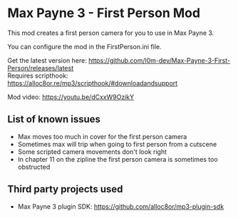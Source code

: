 # Max Payne 3 - First Person Mod

This mod creates a first person camera for you to use in Max Payne 3.

You can configure the mod in the FirstPerson.ini file.

Get the latest version here: <https://github.com/l0m-dev/Max-Payne-3-First-Person/releases/latest>  
Requires scripthook: <https://alloc8or.re/mp3/scripthook/#downloadandsupport>

Mod video: <https://youtu.be/dCxxW9OzikY>

## List of known issues
  - Max moves too much in cover for the first person camera
  - Sometimes max will trip when going to first person from a cutscene
  - Some scripted camera movements don't look right
  - In chapter 11 on the zipline the first person camera is sometimes too obstructed

## Third party projects used
  - Max Payne 3 plugin SDK: <https://github.com/alloc8or/mp3-plugin-sdk>
